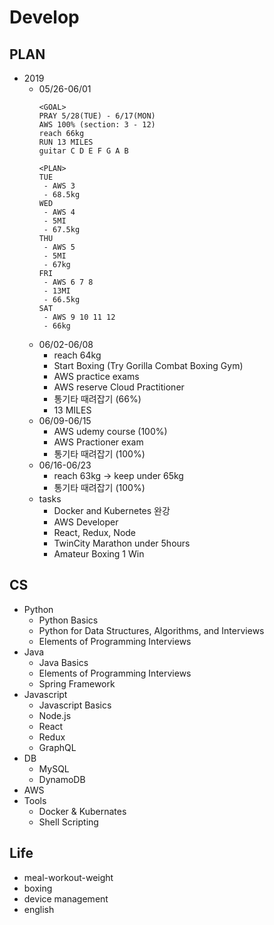 # Develop

## PLAN
* 2019
  * 05/26-06/01
    ```
    <GOAL>
    PRAY 5/28(TUE) - 6/17(MON)
    AWS 100% (section: 3 - 12)
    reach 66kg
    RUN 13 MILES
    guitar C D E F G A B
    ```
    ```
    <PLAN>
    TUE
     - AWS 3
     - 68.5kg
    WED
     - AWS 4
     - 5MI
     - 67.5kg
    THU
     - AWS 5
     - 5MI
     - 67kg
    FRI
     - AWS 6 7 8
     - 13MI
     - 66.5kg
    SAT
     - AWS 9 10 11 12
     - 66kg
    ```
  * 06/02-06/08
    * reach 64kg
    * Start Boxing (Try Gorilla Combat Boxing Gym)
    * AWS practice exams
    * AWS reserve Cloud Practitioner
    * 통기타 때려잡기 (66%)
    * 13 MILES
  * 06/09-06/15
    * AWS udemy course (100%)
    * AWS Practioner exam
    * 통기타 때려잡기 (100%)
  * 06/16-06/23
    * reach 63kg -> keep under 65kg
    * 통기타 때려잡기 (100%)
  * tasks
    * Docker and Kubernetes 완강
    * AWS Developer
    * React, Redux, Node
    * TwinCity Marathon under 5hours
    * Amateur Boxing 1 Win

## CS
* Python
  * Python Basics
  * Python for Data Structures, Algorithms, and Interviews
  * Elements of Programming Interviews
* Java
  * Java Basics
  * Elements of Programming Interviews
  * Spring Framework
* Javascript
  * Javascript Basics
  * Node.js
  * React
  * Redux
  * GraphQL
* DB
  * MySQL
  * DynamoDB
* AWS
* Tools
  * Docker & Kubernates
  * Shell Scripting
  
## Life
* meal-workout-weight
* boxing
* device management
* english
